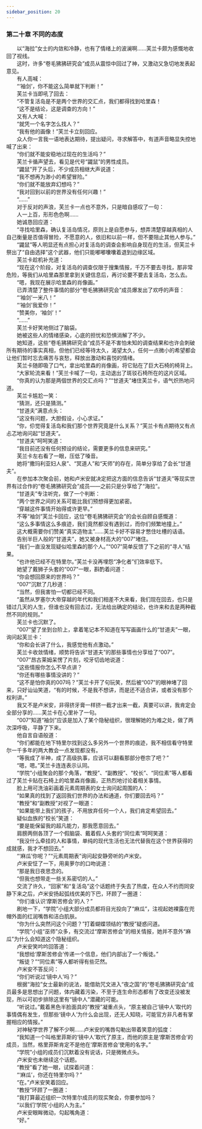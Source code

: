 ```yaml
---
sidebar_position: 20
---
```

### 第二十章 不同的态度  


　　以“海拉”女士的内敛和冷静，也有了情绪上的波澜啊……芙兰卡颇为感慨地收回了视线。  
　　这时，许多“卷毛狒狒研究会”成员从震惊中回过了神，又激动又急切地发表起意见。  
　　有人高喊：  
　　“‘袖剑’，你不能这么简单就下判断！”  
　　芙兰卡当即吼了回去：  
　　“不管复活岛是不是两个世界的交汇点，我们都得找到哈里森！  
　　“这不是结论，这是调查的方向！”  
　　又有人大喊：  
　　“就凭一个名字怎么找人？”  
　　“我有他的画像！”芙兰卡立刻回应。  
　　众人你一言我一语地表达期待，提出疑问，寻求解答中，有道声音略显失控地喊了出来：  
　　“你们就不能安稳地过现在的生活吗？”  
　　芙兰卡循声望去，看见是代号“鼹鼠”的男性成员。  
　　“鼹鼠”开了头后，不少成员相继大声说道：  
　　“我不想再为渺小的希望冒险。”  
　　“你们就不能放弃幻想吗？”  
　　“我对回到以前的世界没有任何兴趣！”  
　　“……”  
　　对于反对的声浪，芙兰卡一点也不意外，只是暗自感叹了一句：  
　　人一上百，形形色色啊……  
　　她诚恳回应道：  
　　“寻找哈里森，确认复活岛情况，原则上是自愿参与，想弄清楚穿越真相的人自己衡量是否值得冒险，不愿意的人，依旧和以前一样，但不要阻止其他人参与。”  
　　“鼹鼠”等人明显还有点担心对复活岛的调查会影响自身现在的生活，但芙兰卡祭出了“自由选择”这个武器，他们只能嘟嘟囔囔着退到边缘区域。  
　　芙兰卡趁机补充道：  
　　“现在这个阶段，对复活岛的调查仅限于搜集情报，千万不要去寻找，那非常危险，等我们从哈里森那里拿到关键信息后，再讨论要不要去复活岛，怎么去。  
　　“嗯，我现在展示哈里森的肖像画。”  
　　已弄清楚了整件事情的部分“卷毛狒狒研究会”成员爆发出了欢呼的声音：  
　　“‘袖剑’一米八！”  
　　“‘袖剑’我爱你！”  
　　“赞美你，‘袖剑’！”  
　　“……”  
　　芙兰卡好笑地侧过了脑袋。  
　　她被这些人的情绪感染，心底的担忧和恐惧消解了不少。  
　　她知道，这些“卷毛狒狒研究会”成员不是不害怕未知的调查结果和也许会刺破所有期待的事实真相，但他们已经等待太久，渴望太久，任何一点微小的希望都会让他们暂时忘去痛苦与哀愁，释放出激动和喜悦的情绪。  
　　芙兰卡随即吸了口气，拿出哈里森的肖像画，将它贴在了巨大石椅的椅背上。  
　　“大家轮流来看！”芙兰卡喊了一句，主动退出了斑驳石椅所在的这片区域。  
　　“你真的认为那是两個世界的交汇点吗？”“甘道夫”堵住芙兰卡，语气炽热地问道。  
　　芙兰卡尴尬一笑：  
　　“猜测，还只是猜测。”  
　　“甘道夫”满意点头：  
　　“这没有问题，大胆假设，小心求证。”  
　　“你，伱觉得复活岛和我们那个世界究竟是什么关系？”芙兰卡有点期待又有点忐忑地询问起“甘道夫”。  
　　“甘道夫”呵呵笑道：  
　　“我目前还没有任何预设的结论，需要更多的信息来研究。”  
　　芙兰卡左右看了一眼，压低了嗓音。  
　　她将“撒玛利亚妇人泉”、“冥道人”和“天师”的存在，简单分享给了会长“甘道夫”。  
　　在参加本次聚会前，她和卢米安就决定把这方面的信息告诉“甘道夫”等现实世界有过合作的“卷毛狒狒研究会”成员——之前只是分享给了“海拉”。  
　　“甘道夫”专注听完，做了一个判断：  
　　“两个世界之间的关系可能比我们预想得更加紧密。  
　　“穿越这件事情开始得或许更早。”  
　　不等“袖剑”芙兰卡回应，这位“卷毛狒狒研究会”的会长自顾自感慨道：  
　　“这么多事情这么多痕迹，我们竟然都没有遇到过，而你们频繁地撞上。”  
　　这大概需要你们赞美“真实造物主”……芙兰卡好不容易才憋住吐槽的话语。  
　　告别半巨人般的“甘道夫”，她又被身材高大的“007”堵住。  
　　“我们一直没发现疑似哈里森的那个人。”“007”简单反馈了下之前的“寻人”结果。  
　　“也许他已经不在特里尔。”芙兰卡没再埋怨“净化者”们效率低下。  
　　她望了戴狮子头套的“007”一眼，斟酌着问道：  
　　“你会想回原来的世界吗？”  
　　“007”沉默了几秒道：  
　　“当然，但我害怕一切都已经不同。  
　　“虽然从罗塞尔大帝穿越的年代和我们相差不大来看，我们现在回去，也只是错过几天的人生，但谁也没有回去过，无法给出确定的结论，也许来和去是两种截然不同的规则。”  
　　芙兰卡也沉默了。  
　　“007”望了坐到台阶上，拿着笔记本不知道在写写画画什么的“甘道夫”一眼，询问起芙兰卡：  
　　“你和会长讲了什么，我感觉他有点激动。”  
　　芙兰卡收敛情绪，顺势将告诉“甘道夫”的那些事情也分享给了“007”。  
　　“007”昂古莱姆呆愣了片刻，咬牙切齿地说道：  
　　“这些情报你怎么不早点讲？  
　　“你还有哪些事情没讲的？”  
　　“这不是怕你真的007吗？”芙兰卡开了句玩笑，然后被“007”的眼神堵了回来，只好讪讪笑道，“有的时候，不是我不想讲，而是还不适合讲，或者没有那个权利讲。”  
　　我又不是卢米安，非得挤牙膏一样挤一截才出来一截，真要可以讲，我肯定会全部分享的……芙兰卡在心里补了一句。  
　　“007”知道“袖剑”应该是加入了某个隐秘组织，很理解她的为难之处，做了两次深呼吸，平静了下来。  
　　他自言自语般道：  
　　“你们都能在地下特里尔找到这么多另外一个世界的痕迹，我不相信看守特里尔一千多年的两大教会一点发现都没有。  
　　“等我成了半神，成了高级执事，应该可以翻看那部分卷宗了吧？”  
　　“嗯，嗯。”芙兰卡连连表示认同。  
　　“学院”小组聚会的那个角落，“教授”、“副教授”、“校长”、“同位素”等人都看过了芙兰卡贴在石椅上的哈里森肖像画，正热烈地讨论着相关事情。  
　　脸上用可洗油彩画着元素周期表的女士询问起周围的人：  
　　“如果真的找到了返回我们世界的办法和通道，你们要回去吗？”  
　　“教授”和“副教授”对视了一眼道：  
　　“如果能带上我们的孩子，不用放弃任何一个人，我们肯定希望回去。”  
　　疑似血族的“校长”笑道：  
　　“要是能保留我的超凡能力，那我愿意回去。”  
　　肩膀两侧各顶了一个假脑袋、戴着假人头套的“同位素”呵呵笑道：  
　　“我没什么牵挂的人和事情，单纯的现代生活也无法代替我在这个世界获得的成就感，我才不想回去。”  
　　“‘麻瓜’你呢？”“元素周期表”询问起安静旁听的卢米安。  
　　卢米安怔了一下，用奥萝尔的口吻说道：  
　　“那是我日夜思念的。  
　　“但我也想带走一些关系密切的人。”  
　　交流了许久，“回家”和“复活岛”这个话题终于失去了热度，在众人不约而同安静下来之后，卢米安扬起弧线优美的下巴，环顾了一圈道：  
　　“你们谁认识‘摩斯苦修会’的人？”  
　　刷地一下，“学院”小组大部分成员都将目光投向了“麻瓜”，注视起她裸露在兜帽外面的红润嘴唇和洁白肌肤。  
　　“你为什么突然问这个问题？”打着蝴蝶领结的“教授”疑惑问道。  
　　“学院”小组“巫师”众多，有交流过“摩斯苦修会”的相关情报，她并不意外“麻瓜”为什么会知道这个隐秘组织。  
　　卢米安笑吟吟回答道：  
　　“我想给‘摩斯苦修会’传递一个信息，他们内部出了一个叛徒。”  
　　“叛徒？”“同位素”等人都听得有些茫然。  
　　卢米安不答反问：  
　　“你们听说过‘镜中人’吗？”  
　　根据“海拉”女士最新的说法，能借助咒文进入“夜之国”的“卷毛狒狒研究会”成员最多是思想出了问题，体内藏着污染，不至于连生命形态都有了改变还没被发现，所以可初步排除这里有“镜中人”潜藏的可能。  
　　“听说过。”戴着黑色半脸面具的“教授”凝重点头，“原主被自己‘镜中人’取代的事情偶有发生，但那些‘镜中人’为什么会出现，还无人知晓，可能官方非凡者有掌握相应的情报。”  
　　对神秘学世界了解不少啊……卢米安的嘴唇勾勒出带着笑意的弧度：  
　　“我知道一个叫格里菲斯的‘镜中人’取代了原主，而他的原主是‘摩斯苦修会’的成员，当然，格里菲斯肯定不是他在‘摩斯苦修会’使用的名字。”  
　　“学院”小组的成员们沉默着没有说话，只是微微点头。  
　　卢米安也未继续这个话题。  
　　“教授”看了她一眼，试探着问道：  
　　“‘麻瓜’，你还在特里尔吗？”  
　　“在。”卢米安笑着回应。  
　　“教授”环顾了一圈道：  
　　“我打算最近组织一次特里尔成员的现实聚会，你要参加吗？  
　　“以我们‘学院’小组的人为主。”  
　　卢米安眼眸微动，勾起嘴角道：  
　　“好。”  
